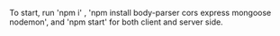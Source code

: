 

To start, run 'npm i' , 'npm install body-parser cors express mongoose nodemon', and 'npm start' for both client and server side.

